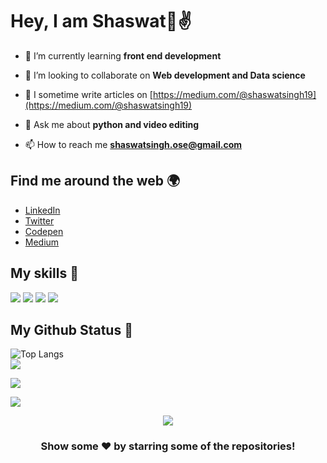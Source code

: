 # Hey, I am Shaswat👋✌️

- 🌱 I’m currently learning **front end development**

- 👯 I’m looking to collaborate on **Web development and Data science**

- 📝 I sometime write articles on [https://medium.com/@shaswatsingh19](https://medium.com/@shaswatsingh19)

- 💬 Ask me about **python and video editing**

- 📫 How to reach me **shaswatsingh.ose@gmail.com**



## Find me around the web 🌍
- [LinkedIn](https://linkedin.com/in/shaswat-singh-035a84144/)
- [Twitter](https://twitter.com/_shaswat_Singh)
- [Codepen](https://codepen.io/shaswat-singh)
- [Medium](https://medium.com/@AllMightyDaemon)

## My skills 🚀

![](https://img.shields.io/badge/Python-3776AB?style=for-the-badge&logo=python&logoColor=white)
![](https://img.shields.io/badge/HTML5-E34F26?style=for-the-badge&logo=html5&logoColor=white)
![](https://img.shields.io/badge/CSS3-1572B6?style=for-the-badge&logo=css3&logoColor=white)
![](https://img.shields.io/badge/JavaScript-F7DF1E?style=for-the-badge&logo=javascript&logoColor=black)


## My Github Status 🦸
![Top Langs](https://github-readme-stats.vercel.app/api/top-langs/?username=shaswatsingh19&hide=jupyter%20notebook&langs_count=6&theme=dark&layout=compact)
<br>
![](https://github-readme-stats.vercel.app/api?username=shaswatsingh19&show_icons=true&theme=dark&title_color=fff&text_color=fff)

![](https://github-readme-streak-stats.herokuapp.com/?user=shaswatsingh19&theme=blue-green)

![](https://activity-graph.herokuapp.com/graph?username=shaswatsingh19&theme=github)



<p align='center'><img src='https://visitor-badge.laobi.icu/badge?page_id=shaswatsingh19'></p>


<div align="center">

### Show some ❤️ by starring some of the repositories!

</div>

